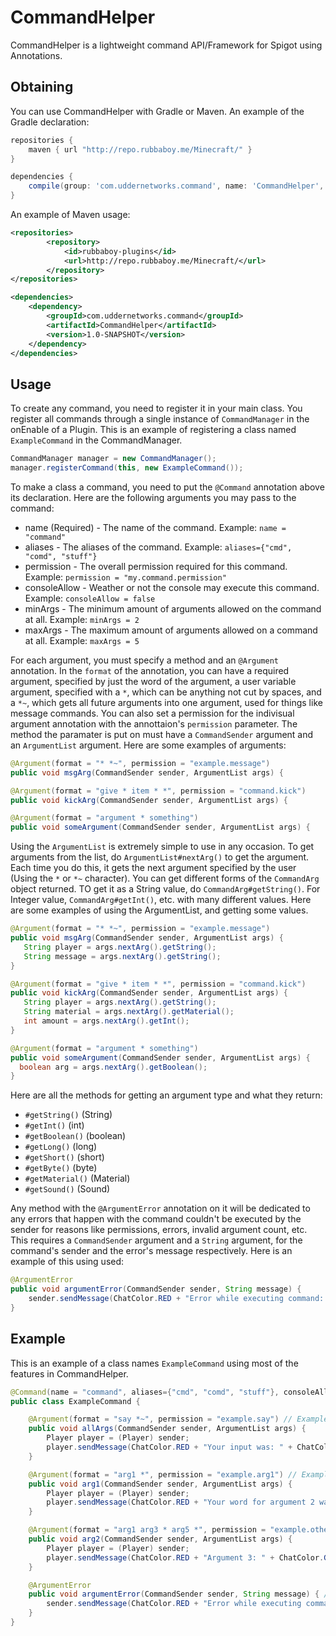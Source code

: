 # CommandHelper

CommandHelper is a lightweight command API/Framework for Spigot using Annotations.

## Obtaining
You can use CommandHelper with Gradle or Maven. An example of the Gradle declaration:
```groovy
repositories {
    maven { url "http://repo.rubbaboy.me/Minecraft/" }
}

dependencies {
    compile(group: 'com.uddernetworks.command', name: 'CommandHelper', version: '1.0-SNAPSHOT')
}
```

An example of Maven usage:
```xml
<repositories>	
        <repository>	
            <id>rubbaboy-plugins</id>	
            <url>http://repo.rubbaboy.me/Minecraft/</url>	
        </repository>
</repositories>

<dependencies>
    <dependency>
        <groupId>com.uddernetworks.command</groupId>
        <artifactId>CommandHelper</artifactId>
        <version>1.0-SNAPSHOT</version>
    </dependency>
</dependencies>
```

## Usage

To create any command, you need to register it in your main class. You register all commands through a single instance of `CommandManager` in the onEnable of a Plugin. This is an example of registering a class named `ExampleCommand` in the CommandManager.
```Java
CommandManager manager = new CommandManager();
manager.registerCommand(this, new ExampleCommand());
```

To make a class a command, you need to put the `@Command` annotation above its declaration. Here are the following arguments you may pass to the command:
 - name (Required) - The name of the command. Example: `name = "command"`
 - aliases - The aliases of the command. Example: `aliases={"cmd", "comd", "stuff"}`
 - permission - The overall permission required for this command. Example: `permission = "my.command.permission"`
 - consoleAllow - Weather or not the console may execute this command. Example: `consoleAllow = false`
 - minArgs - The minimum amount of arguments allowed on the command at all. Example: `minArgs = 2`
 - maxArgs - The maximum amount of arguments allowed on a command at all. Example: `maxArgs = 5`
 
For each argument, you must specify a method and an `@Argument` annotation. In the `format` of the annotation, you can have a required argument, specified by just the word of the argument, a user variable argument, specified with a `*`, which can be anything not cut by spaces, and a `*~`, which gets all future arguments into one argument, used for things like message commands. You can also set a permission for the indivisual argument annotation with the annottaion's `permission` parameter. The method the paramater is put on must have a `CommandSender` argument and an `ArgumentList` argument. Here are some examples of arguments:
```Java
@Argument(format = "* *~", permission = "example.message")
public void msgArg(CommandSender sender, ArgumentList args) {
```
```Java
@Argument(format = "give * item * *", permission = "command.kick")
public void kickArg(CommandSender sender, ArgumentList args) {
```
```Java
@Argument(format = "argument * something")
public void someArgument(CommandSender sender, ArgumentList args) {
```

Using the `ArgumentList` is extremely simple to use in any occasion. To get arguments from the list, do `ArgumentList#nextArg()` to get the argument. Each time you do this, it gets the next argument specified by the user (Using the `*` or `*~` character). You can get different forms of the `CommandArg` object returned. TO get it as a String value, do `CommandArg#getString()`. For Integer value, `CommandArg#getInt()`, etc. with many different values. Here are some examples of using the ArgumentList, and getting some values.
```Java
@Argument(format = "* *~", permission = "example.message")
public void msgArg(CommandSender sender, ArgumentList args) {
   String player = args.nextArg().getString();
   String message = args.nextArg().getString();
}
```
```Java
@Argument(format = "give * item * *", permission = "command.kick")
public void kickArg(CommandSender sender, ArgumentList args) {
   String player = args.nextArg().getString();
   String material = args.nextArg().getMaterial();
   int amount = args.nextArg().getInt();
}
```
 ```Java
@Argument(format = "argument * something")
public void someArgument(CommandSender sender, ArgumentList args) {
   boolean arg = args.nextArg().getBoolean();
}
```

Here are all the methods for getting an argument type and what they return:
 - `#getString()` (String)
 - `#getInt()` (int)
 - `#getBoolean()` (boolean)
 - `#getLong()` (long)
 - `#getShort()` (short)
 - `#getByte()` (byte)
 - `#getMaterial()` (Material)
 - `#getSound()` (Sound)

Any method with the `@ArgumentError` annotation on it will be dedicated to any errors that happen with the command couldn't be executed by the sender for reasons like permissions, errors, invalid argument count, etc. This requires a `CommandSender` argument and a `String` argument, for the command's sender and the error's message respectively. Here is an example of this using used:
```Java
@ArgumentError
public void argumentError(CommandSender sender, String message) {
    sender.sendMessage(ChatColor.RED + "Error while executing command: " + message);
}
```

## Example

This is an example of a class names `ExampleCommand` using most of the features in CommandHelper.

```Java
@Command(name = "command", aliases={"cmd", "comd", "stuff"}, consoleAllow = false, minArgs = 2)
public class ExampleCommand {

    @Argument(format = "say *~", permission = "example.say") // Example: /command say anythere here is a single argument
    public void allArgs(CommandSender sender, ArgumentList args) {
        Player player = (Player) sender;
        player.sendMessage(ChatColor.RED + "Your input was: " + ChatColor.GOLD + args.nextArg().getString());
    }

    @Argument(format = "arg1 *", permission = "example.arg1") // Example: /command arg1 anything_here
    public void arg1(CommandSender sender, ArgumentList args) {
        Player player = (Player) sender;
        player.sendMessage(ChatColor.RED + "Your word for argument 2 was: " + ChatColor.GOLD + args.nextArg().getString());
    }

    @Argument(format = "arg1 arg3 * arg5 *", permission = "example.otherstuff") // Example: command arg1 arg3 also_anything arg5 anythingHere
    public void arg2(CommandSender sender, ArgumentList args) {
        Player player = (Player) sender;
        player.sendMessage(ChatColor.RED + "Argument 3: " + ChatColor.GOLD + args.nextArg().getString() + ChatColor.RED + " argument 6 plus 10: " + (args.nextArg().getInt() + 10) + ChatColor.RED + ".");
    }

    @ArgumentError
    public void argumentError(CommandSender sender, String message) { // Example: /command
        sender.sendMessage(ChatColor.RED + "Error while executing command: " + message);
    }
}
```

